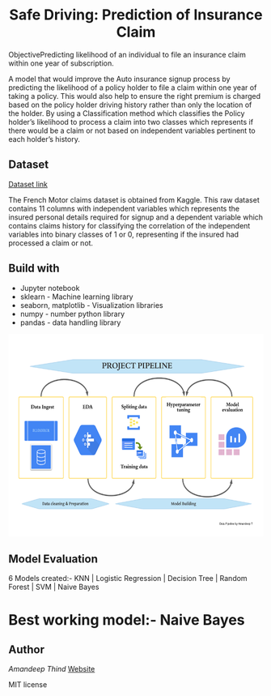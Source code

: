 
<h1 align="center">Safe Driving: Prediction of Insurance Claim</h1>  
ObjectivePredicting likelihood of an individual to file an insurance claim within one year of subscription.

A model that would improve the Auto insurance signup process by predicting the likelihood of a policy holder to file a claim within one year of taking a policy. This would also help to ensure the right premium is charged based on the policy holder driving history rather than only the location of the holder. By using a Classification method which classifies the Policy holder’s likelihood to process a claim into two classes which represents if there would be a claim or not based on independent variables pertinent to each holder’s history.

## Dataset

[Dataset link](https://www.kaggle.com/floser/french-motor-claims-datasets-fremtpl2freq "Welcome")


The French Motor claims dataset is obtained from Kaggle. This raw dataset contains 11 columns with independent variables which represents the insured personal details required for signup and a dependent variable which contains claims history for classifying the correlation of the independent variables into binary classes of 1 or 0, representing if the insured had processed a claim or not.

## Build with
- Jupyter notebook 
- sklearn - Machine learning library
- seaborn, matplotlib - Visualization libraries
- numpy -  number python library
- pandas - data handling library

<img src="https://raw.githubusercontent.com/aman-thind/Data-Viz/main/PIPELINE.png" width="570" height="400">

## Model Evaluation
6 Models created:-
KNN |
Logistic Regression |
Decision Tree |
Random Forest |
SVM |
Naive Bayes

# Best working model:- Naive Bayes




## Author
*Amandeep Thind*
[Website](https://aman-thind.github.io/Portfolio "Welcome")


MIT license



